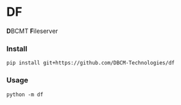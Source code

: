 # DF

**D**BCMT **F**ileserver

### Install

```
pip install git+https://github.com/DBCM-Technologies/df
```

### Usage

```
python -m df
```
